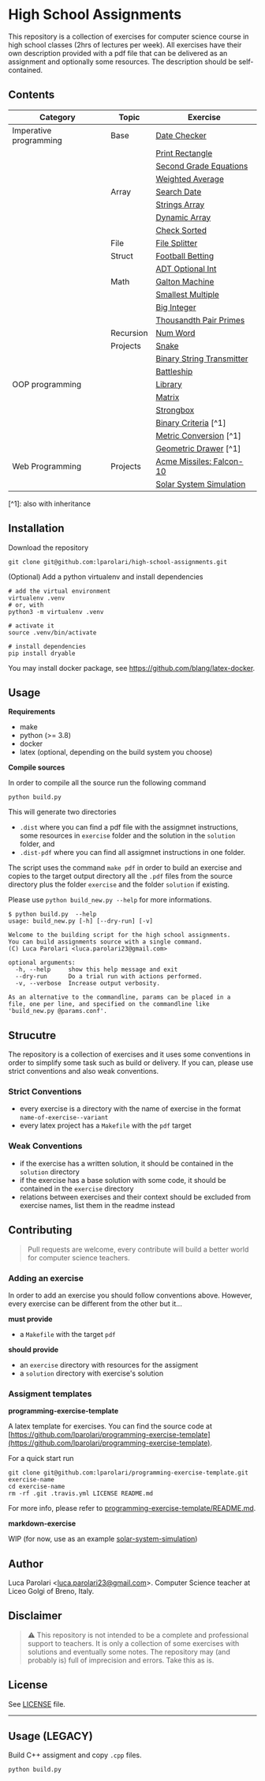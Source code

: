 # High School Assignments

This repository is a collection of exercises for computer science
course in high school classes (2hrs of lectures per week). All
exercises have their own description provided with a pdf file that
can be delivered as an assignment and optionally some resources. The
description should be self-contained.

## Contents

| Category               | Topic     | Exercise                                               |
| ---------------------- | --------- | ------------------------------------------------------ |
| Imperative programming | Base      | [Date Checker](date-checker)                           |
|                        |           | [Print Rectangle](print-rectangle)                     |
|                        |           | [Second Grade Equations](second-grade-eq)              |
|                        |           | [Weighted Average](weighted-average)                   |
|                        | Array     | [Search Date](search-date)                             |
|                        |           | [Strings Array](strings-array)                         |
|                        |           | [Dynamic Array](dynamic-array)                         |
|                        |           | [Check Sorted](check-sorted)                           |
|                        | File      | [File Splitter](file-splitter)                         |
|                        | Struct    | [Football Betting](football-betting)                   |
|                        |           | [ADT Optional Int](optional-int-adt--struct)           |
|                        | Math      | [Galton Machine](galton-machine)                       |
|                        |           | [Smallest Multiple](smallest-multiple)                 |
|                        |           | [Big Integer](big-integer)                             |
|                        |           | [Thousandth Pair Primes](thousandth-pair-primes)       |
|                        | Recursion | [Num Word](num-word)                                   |
|                        | Projects  | [Snake](snake)                                         |
|                        |           | [Binary String Transmitter](binary-string-transmitter) |
|                        |           | [Battleship](battleship)                               |
| OOP programming        |           | [Library](library-oop)                                 |
|                        |           | [Matrix](matrix-oop)                                   |
|                        |           | [Strongbox](strongbox-oop)                             |
|                        |           | [Binary Criteria](binary-criteria-oop) \[^1\]          |
|                        |           | [Metric Conversion](metric-conversions-oop) \[^1\]     |
|                        |           | [Geometric Drawer](geometric-drawer-oop) \[^1\]        |
| Web Programming        | Projects  | [Acme Missiles: Falcon-10](acme-website-falcon10)      |
|                        |           | [Solar System Simulation](solar-system-simulation)     |

\[^1\]: also with inheritance

## Installation

Download the repository

```
git clone git@github.com:lparolari/high-school-assignments.git
```

(Optional) Add a python virtualenv and install dependencies

```
# add the virtual environment
virtualenv .venv
# or, with
python3 -m virtualenv .venv

# activate it
source .venv/bin/activate

# install dependencies
pip install dryable
```

You may install docker package, see https://github.com/blang/latex-docker.

## Usage

**Requirements**

- make
- python (>= 3.8)
- docker
- latex (optional, depending on the build system you choose)

**Compile sources**

In order to compile all the source run the following command

```
python build.py
```

This will generate two directories

- `.dist` where you can find a pdf file with the assigmnet
  instructions, some resources in `exercise` folder and the solution
  in the `solution` folder, and
- `.dist-pdf` where you can find all assigmnet instructions in one
  folder.

The script uses the command `make pdf` in order to build an exercise
and copies to the target output directory all the `.pdf` files from
the source directory plus the folder `exercise` and the folder
`solution` if existing.

Please use `python build_new.py --help` for more informations.

```
$ python build.py  --help
usage: build_new.py [-h] [--dry-run] [-v]

Welcome to the building script for the high school assignments.
You can build assignments source with a single command.
(C) Luca Parolari <luca.parolari23@gmail.com>

optional arguments:
  -h, --help     show this help message and exit
  --dry-run      Do a trial run with actions performed.
  -v, --verbose  Increase output verbosity.

As an alternative to the commandline, params can be placed in a
file, one per line, and specified on the commandline like
'build_new.py @params.conf'.
```

## Strucutre

The repository is a collection of exercises and it uses some
conventions in order to simplify some task such as build or
delivery. If you can, please use strict conventions and also
weak conventions.

### Strict Conventions

- every exercise is a directory with the name of exercise in the
  format `name-of-exercise--variant`
- every latex project has a `Makefile` with the `pdf` target

### Weak Conventions

- if the exercise has a written solution, it should be contained
  in the `solution` directory
- if the exercise has a base solution with some code, it should be
  contained in the `exercise` directory
- relations between exercises and their context should be excluded
  from exercise names, list them in the readme instead

## Contributing

> Pull requests are welcome, every contribute will build a better
> world for computer science teachers.

### Adding an exercise

In order to add an exercise you should follow conventions above.
However, every exercise can be different from the other but it...

**must provide**

- a `Makefile` with the target `pdf`

**should provide**

- an `exercise` directory with resources for the assigment
- a `solution` directory with exercise's solution

### Assigment templates

**programming-exercise-template**

A latex template for exercises. You can find the source code at
[https://github.com/lparolari/programming-exercise-template](https://github.com/lparolari/programming-exercise-template).

For a quick start run

```
git clone git@github.com:lparolari/programming-exercise-template.git exercise-name
cd exercise-name
rm -rf .git .travis.yml LICENSE README.md
```

For more info, please refer to [programming-exercise-template/README.md](https://github.com/lparolari/programming-exercise-template#readme).

**markdown-exercise**

WIP (for now, use as an example [solar-system-simulation](solar-system-simulation))

## Author

Luca Parolari <<luca.parolari23@gmail.com>>. Computer Science teacher
at Liceo Golgi of Breno, Italy.

## Disclaimer

> :warning: This repository is not intended to be a complete and
> professional support to teachers. It is only a collection of some
> exercises with solutions and eventually some notes. The repository
> may (and probably is) full of imprecision and errors. Take this
> as is.

## License

See [LICENSE](LICENSE) file.

---

## Usage (LEGACY)

Build C++ assigment and copy `.cpp` files.

```bash
python build.py
```
